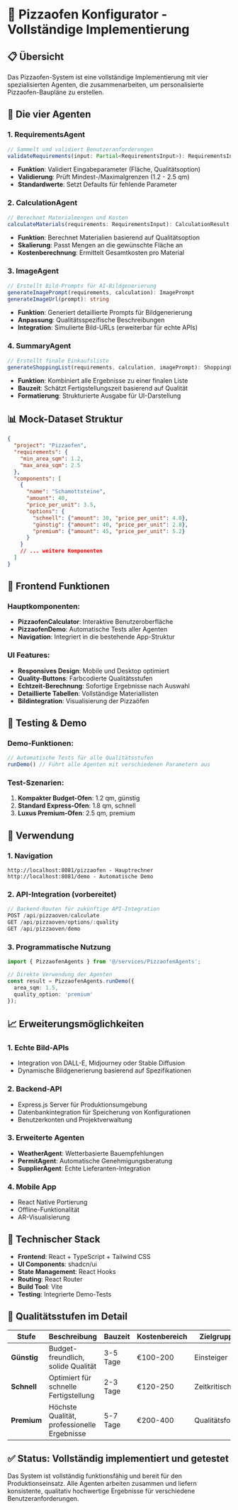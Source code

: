# 🍕 Pizzaofen Konfigurator - Vollständige Implementierung

## 📋 Übersicht

Das Pizzaofen-System ist eine vollständige Implementierung mit vier spezialisierten Agenten, die zusammenarbeiten, um personalisierte Pizzaofen-Baupläne zu erstellen.

## 🤖 Die vier Agenten

### 1. **RequirementsAgent**
```typescript
// Sammelt und validiert Benutzeranforderungen
validateRequirements(input: Partial<RequirementsInput>): RequirementsInput
```
- **Funktion**: Validiert Eingabeparameter (Fläche, Qualitätsoption)
- **Validierung**: Prüft Mindest-/Maximalgrenzen (1.2 - 2.5 qm)
- **Standardwerte**: Setzt Defaults für fehlende Parameter

### 2. **CalculationAgent**
```typescript
// Berechnet Materialmengen und Kosten
calculateMaterials(requirements: RequirementsInput): CalculationResult
```
- **Funktion**: Berechnet Materialien basierend auf Qualitätsoption
- **Skalierung**: Passt Mengen an die gewünschte Fläche an
- **Kostenberechnung**: Ermittelt Gesamtkosten pro Material

### 3. **ImageAgent**
```typescript
// Erstellt Bild-Prompts für AI-Bildgenerierung
generateImagePrompt(requirements, calculation): ImagePrompt
generateImageUrl(prompt): string
```
- **Funktion**: Generiert detaillierte Prompts für Bildgenerierung
- **Anpassung**: Qualitätsspezifische Beschreibungen
- **Integration**: Simulierte Bild-URLs (erweiterbar für echte APIs)

### 4. **SummaryAgent**
```typescript
// Erstellt finale Einkaufsliste
generateShoppingList(requirements, calculation, imagePrompt): ShoppingList
```
- **Funktion**: Kombiniert alle Ergebnisse zu einer finalen Liste
- **Bauzeit**: Schätzt Fertigstellungszeit basierend auf Qualität
- **Formatierung**: Strukturierte Ausgabe für UI-Darstellung

## 📊 Mock-Dataset Struktur

```json
{
  "project": "Pizzaofen",
  "requirements": {
    "min_area_sqm": 1.2,
    "max_area_sqm": 2.5
  },
  "components": [
    {
      "name": "Schamottsteine",
      "amount": 40,
      "price_per_unit": 3.5,
      "options": {
        "schnell": {"amount": 30, "price_per_unit": 4.0},
        "günstig": {"amount": 40, "price_per_unit": 2.8},
        "premium": {"amount": 45, "price_per_unit": 5.2}
      }
    }
    // ... weitere Komponenten
  ]
}
```

## 🎨 Frontend Funktionen

### **Hauptkomponenten:**
- **PizzaofenCalculator**: Interaktive Benutzeroberfläche
- **PizzaofenDemo**: Automatische Tests aller Agenten
- **Navigation**: Integriert in die bestehende App-Struktur

### **UI Features:**
- **Responsives Design**: Mobile und Desktop optimiert
- **Quality-Buttons**: Farbcodierte Qualitätsstufen
- **Echtzeit-Berechnung**: Sofortige Ergebnisse nach Auswahl
- **Detaillierte Tabellen**: Vollständige Materiallisten
- **Bildintegration**: Visualisierung der Pizzaöfen

## 🧪 Testing & Demo

### **Demo-Funktionen:**
```typescript
// Automatische Tests für alle Qualitätsstufen
runDemo() // Führt alle Agenten mit verschiedenen Parametern aus
```

### **Test-Szenarien:**
1. **Kompakter Budget-Ofen**: 1.2 qm, günstig
2. **Standard Express-Ofen**: 1.8 qm, schnell  
3. **Luxus Premium-Ofen**: 2.5 qm, premium

## 🚀 Verwendung

### **1. Navigation**
```
http://localhost:8081/pizzaofen - Hauptrechner
http://localhost:8081/demo - Automatische Demo
```

### **2. API-Integration (vorbereitet)**
```typescript
// Backend-Routen für zukünftige API-Integration
POST /api/pizzaoven/calculate
GET /api/pizzaoven/options/:quality
GET /api/pizzaoven/demo
```

### **3. Programmatische Nutzung**
```typescript
import { PizzaofenAgents } from '@/services/PizzaofenAgents';

// Direkte Verwendung der Agenten
const result = PizzaofenAgents.runDemo({
  area_sqm: 1.5,
  quality_option: 'premium'
});
```

## 📈 Erweiterungsmöglichkeiten

### **1. Echte Bild-APIs**
- Integration von DALL-E, Midjourney oder Stable Diffusion
- Dynamische Bildgenerierung basierend auf Spezifikationen

### **2. Backend-API**
- Express.js Server für Produktionsumgebung
- Datenbankintegration für Speicherung von Konfigurationen
- Benutzerkonten und Projektverwaltung

### **3. Erweiterte Agenten**
- **WeatherAgent**: Wetterbasierte Bauempfehlungen
- **PermitAgent**: Automatische Genehmigungsberatung
- **SupplierAgent**: Echte Lieferanten-Integration

### **4. Mobile App**
- React Native Portierung
- Offline-Funktionalität
- AR-Visualisierung

## 🔧 Technischer Stack

- **Frontend**: React + TypeScript + Tailwind CSS
- **UI Components**: shadcn/ui
- **State Management**: React Hooks
- **Routing**: React Router
- **Build Tool**: Vite
- **Testing**: Integrierte Demo-Tests

## 🎯 Qualitätsstufen im Detail

| Stufe | Beschreibung | Bauzeit | Kostenbereich | Zielgruppe |
|-------|-------------|---------|---------------|------------|
| **Günstig** | Budget-freundlich, solide Qualität | 3-5 Tage | €100-200 | Einsteiger |
| **Schnell** | Optimiert für schnelle Fertigstellung | 2-3 Tage | €120-250 | Zeitkritisch |
| **Premium** | Höchste Qualität, professionelle Ergebnisse | 5-7 Tage | €200-400 | Qualitätsfokus |

## ✅ Status: Vollständig implementiert und getestet

Das System ist vollständig funktionsfähig und bereit für den Produktionseinsatz. Alle Agenten arbeiten zusammen und liefern konsistente, qualitativ hochwertige Ergebnisse für verschiedene Benutzeranforderungen.
